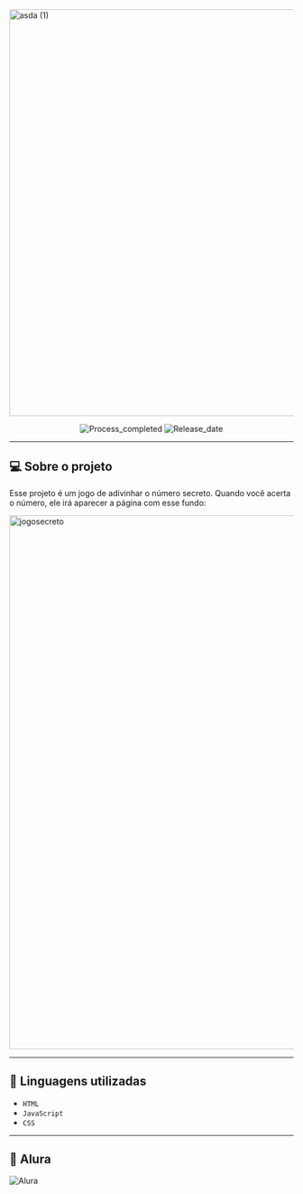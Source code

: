 <img width="1280" height="720" alt="asda (1)" src="https://github.com/user-attachments/assets/cd38ef90-03c2-41e3-b73e-c2ab536fc364" />
<p align="center">
        <img 
            alt="Process_completed" 
            title="Processo" 
            src="https://img.shields.io/badge/Process-Completed-AF9CDB"
        />
          <img 
            alt="Release_date" 
            title="Release_date" 
            src="https://img.shields.io/badge/Release date-August-9B82DC"
        />
    </a>
</p>

---

## 💻 Sobre o projeto
Esse projeto é um jogo de adivinhar o número secreto. Quando você acerta o número, ele irá aparecer a página com esse fundo:

<img width="1920" height="945" alt="jogosecreto" src="https://github.com/user-attachments/assets/78154d49-be70-4914-ab89-c7cb8fd6378e" />


---
## 🔌 Linguagens utilizadas

- `HTML`
- `JavaScript`
- `CSS`

---
## 🤖 Alura
<img 
    alt="Alura" 
    title="Alura" 
    src="https://img.shields.io/badge/Created%20with%20Alura's%20course-A37FDB"
/>
